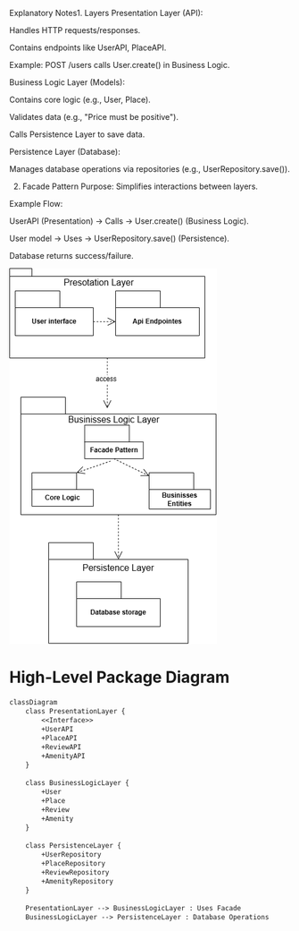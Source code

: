 Explanatory Notes1. Layers
Presentation Layer (API):

Handles HTTP requests/responses.

Contains endpoints like UserAPI, PlaceAPI.

Example: POST /users calls User.create() in Business Logic.

Business Logic Layer (Models):

Contains core logic (e.g., User, Place).

Validates data (e.g., "Price must be positive").

Calls Persistence Layer to save data.

Persistence Layer (Database):

Manages database operations via repositories (e.g., UserRepository.save()).

2. Facade Pattern
Purpose: Simplifies interactions between layers.

Example Flow:

UserAPI (Presentation) → Calls → User.create() (Business Logic).

User model → Uses → UserRepository.save() (Persistence).

Database returns success/failure.

![uml](part1/Diagram.drawio.png)




# High-Level Package Diagram

```mermaid
classDiagram
    class PresentationLayer {
        <<Interface>>
        +UserAPI
        +PlaceAPI
        +ReviewAPI
        +AmenityAPI
    }

    class BusinessLogicLayer {
        +User
        +Place
        +Review
        +Amenity
    }

    class PersistenceLayer {
        +UserRepository
        +PlaceRepository
        +ReviewRepository
        +AmenityRepository
    }

    PresentationLayer --> BusinessLogicLayer : Uses Facade
    BusinessLogicLayer --> PersistenceLayer : Database Operations
